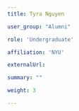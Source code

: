 ```yaml
---
title: Tyra Nguyen

user_group: "Alumni"

role: 'Undergraduate'

affiliation: 'NYU'

externalUrl: 

summary: ""

weight: 3

---
```



